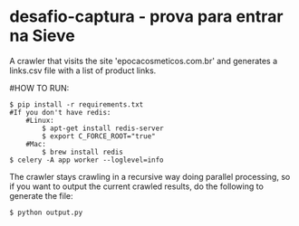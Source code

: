 # desafio-captura - prova para entrar na Sieve
A crawler that visits the site 'epocacosmeticos.com.br' and generates a links.csv file with a list of product links.

#HOW TO RUN:

	$ pip install -r requirements.txt
	#If you don't have redis:
		#Linux:
			$ apt-get install redis-server
			$ export C_FORCE_ROOT="true"
	    #Mac:
			$ brew install redis
	$ celery -A app worker --loglevel=info
The crawler stays crawling in a recursive way doing parallel processing, so if you want to output the current crawled results, do the following to generate the file:

	$ python output.py